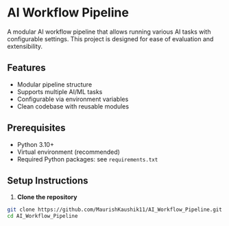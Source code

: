 # AI Workflow Pipeline

A modular AI workflow pipeline that allows running various AI tasks with configurable settings. This project is designed for ease of evaluation and extensibility.

## Features

- Modular pipeline structure
- Supports multiple AI/ML tasks
- Configurable via environment variables
- Clean codebase with reusable modules

## Prerequisites

- Python 3.10+  
- Virtual environment (recommended)  
- Required Python packages: see `requirements.txt`

## Setup Instructions

1. **Clone the repository**

```bash
git clone https://github.com/MaurishKaushik11/AI_Workflow_Pipeline.git
cd AI_Workflow_Pipeline
